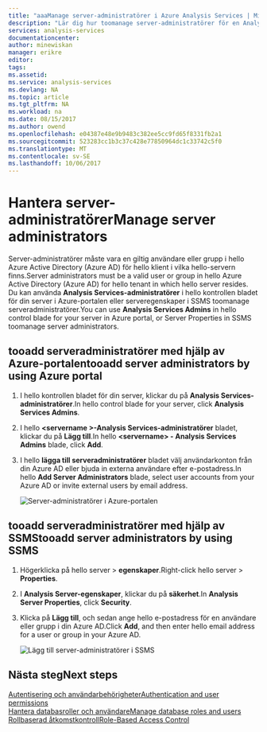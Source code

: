 ```yaml
---
title: "aaaManage server-administratörer i Azure Analysis Services | Microsoft Docs"
description: "Lär dig hur toomanage server-administratörer för en Analysis Services-server i Azure."
services: analysis-services
documentationcenter: 
author: minewiskan
manager: erikre
editor: 
tags: 
ms.assetid: 
ms.service: analysis-services
ms.devlang: NA
ms.topic: article
ms.tgt_pltfrm: NA
ms.workload: na
ms.date: 08/15/2017
ms.author: owend
ms.openlocfilehash: e04387e48e9b9483c382ee5cc9fd65f8331fb2a1
ms.sourcegitcommit: 523283cc1b3c37c428e77850964dc1c33742c5f0
ms.translationtype: MT
ms.contentlocale: sv-SE
ms.lasthandoff: 10/06/2017
---
```

# <a name="manage-server-administrators"></a><span data-ttu-id="57288-103">Hantera server-administratörer</span><span class="sxs-lookup"><span data-stu-id="57288-103">Manage server administrators</span></span>
<span data-ttu-id="57288-104">Server-administratörer måste vara en giltig användare eller grupp i hello Azure Active Directory (Azure AD) för hello klient i vilka hello-servern finns.</span><span class="sxs-lookup"><span data-stu-id="57288-104">Server administrators must be a valid user or group in hello Azure Active Directory (Azure AD) for hello tenant in which hello server resides.</span></span> <span data-ttu-id="57288-105">Du kan använda **Analysis Services-administratörer** i hello kontrollen bladet för din server i Azure-portalen eller serveregenskaper i SSMS toomanage serveradministratörer.</span><span class="sxs-lookup"><span data-stu-id="57288-105">You can use **Analysis Services Admins** in hello control blade for your server in Azure portal, or Server Properties in SSMS toomanage server administrators.</span></span> 

## <a name="tooadd-server-administrators-by-using-azure-portal"></a><span data-ttu-id="57288-106">tooadd serveradministratörer med hjälp av Azure-portalen</span><span class="sxs-lookup"><span data-stu-id="57288-106">tooadd server administrators by using Azure portal</span></span>
1. <span data-ttu-id="57288-107">I hello kontrollen bladet för din server, klickar du på **Analysis Services-administratörer**.</span><span class="sxs-lookup"><span data-stu-id="57288-107">In hello control blade for your server, click **Analysis Services Admins**.</span></span>
2. <span data-ttu-id="57288-108">I hello  **\<servername >-Analysis Services-administratörer** bladet, klickar du på **Lägg till**.</span><span class="sxs-lookup"><span data-stu-id="57288-108">In hello **\<servername> - Analysis Services Admins** blade, click **Add**.</span></span>
3. <span data-ttu-id="57288-109">I hello **lägga till serveradministratörer** bladet välj användarkonton från din Azure AD eller bjuda in externa användare efter e-postadress.</span><span class="sxs-lookup"><span data-stu-id="57288-109">In hello **Add Server Administrators** blade, select user accounts from your Azure AD or invite external users by email address.</span></span>

    ![Server-administratörer i Azure-portalen](./media/analysis-services-server-admins/aas-manage-users-admins.png)

## <a name="tooadd-server-administrators-by-using-ssms"></a><span data-ttu-id="57288-111">tooadd serveradministratörer med hjälp av SSMS</span><span class="sxs-lookup"><span data-stu-id="57288-111">tooadd server administrators by using SSMS</span></span>
1. <span data-ttu-id="57288-112">Högerklicka på hello server > **egenskaper**.</span><span class="sxs-lookup"><span data-stu-id="57288-112">Right-click hello server > **Properties**.</span></span>
2. <span data-ttu-id="57288-113">I **Analysis Server-egenskaper**, klickar du på **säkerhet**.</span><span class="sxs-lookup"><span data-stu-id="57288-113">In **Analysis Server Properties**, click **Security**.</span></span>
3. <span data-ttu-id="57288-114">Klicka på **Lägg till**, och sedan ange hello e-postadress för en användare eller grupp i din Azure AD.</span><span class="sxs-lookup"><span data-stu-id="57288-114">Click **Add**, and then enter hello email address for a user or group in your Azure AD.</span></span>
   
    ![Lägg till server-administratörer i SSMS](./media/analysis-services-server-admins/aas-manage-users-ssms.png)

## <a name="next-steps"></a><span data-ttu-id="57288-116">Nästa steg</span><span class="sxs-lookup"><span data-stu-id="57288-116">Next steps</span></span> 
[<span data-ttu-id="57288-117">Autentisering och användarbehörigheter</span><span class="sxs-lookup"><span data-stu-id="57288-117">Authentication and user permissions</span></span>](analysis-services-manage-users.md)  
[<span data-ttu-id="57288-118">Hantera databasroller och användare</span><span class="sxs-lookup"><span data-stu-id="57288-118">Manage database roles and users</span></span>](analysis-services-database-users.md)  
[<span data-ttu-id="57288-119">Rollbaserad åtkomstkontroll</span><span class="sxs-lookup"><span data-stu-id="57288-119">Role-Based Access Control</span></span>](../active-directory/role-based-access-control-what-is.md)  

